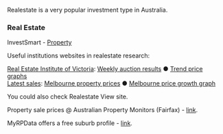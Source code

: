 
Realestate is a very popular investment type in Australia.

### Real Estate

InvestSmart - <a href="http://www.investsmart.com.au/property/">Property</a>

Useful institutions websites in realestate research:

<a href="http://www.reiv.com.au/">Real Estate Institute of Victoria</a>:
<a href="http://www.reiv.com.au/home/inside.asp?ID=142&amp;pnav=141">Weekly auction 
results</a> ● <a href="http://data1.reiv.com.au/trendchart/">Trend price graphs</a><br>
<a href="http://www.latestsales.com.au/">Latest sales</a>:
<a href="http://www.latestsales.com.au/melbourne-property-prices/">Melbourne property 
prices</a> ● <a href="http://www.latestsales.com.au/melbourne-price-growth/">Melbourne 
price growth graph</a>

You could also check Realestate View site. <!-- <a href="http://www.realestateview.com.au/">Real Estate View</a> -->

Property sale prices @ Australian Property Monitors (Fairfax) - <a href="http://www.homepriceguide.com.au/" target="_blank">link</a>.

MyRPData offers a free suburb profile -
<a href="http://www.myrp.com.au/showProductDetail.do?reportTypeId=1&amp;propertyId=" target="_blank">
link</a>.

<p>&nbsp;</p>